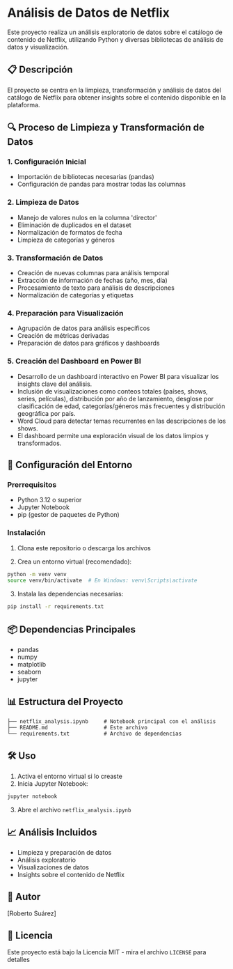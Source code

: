 # Análisis de Datos de Netflix

Este proyecto realiza un análisis exploratorio de datos sobre el catálogo de contenido de Netflix, utilizando Python y diversas bibliotecas de análisis de datos y visualización.

## 📋 Descripción

El proyecto se centra en la limpieza, transformación y análisis de datos del catálogo de Netflix para obtener insights sobre el contenido disponible en la plataforma.

## 🔍 Proceso de Limpieza y Transformación de Datos

### 1. Configuración Inicial
- Importación de bibliotecas necesarias (pandas)
- Configuración de pandas para mostrar todas las columnas

### 2. Limpieza de Datos
- Manejo de valores nulos en la columna 'director'
- Eliminación de duplicados en el dataset
- Normalización de formatos de fecha
- Limpieza de categorías y géneros

### 3. Transformación de Datos
- Creación de nuevas columnas para análisis temporal
- Extracción de información de fechas (año, mes, día)
- Procesamiento de texto para análisis de descripciones
- Normalización de categorías y etiquetas

### 4. Preparación para Visualización
- Agrupación de datos para análisis específicos
- Creación de métricas derivadas
- Preparación de datos para gráficos y dashboards

### 5. Creación del Dashboard en Power BI
- Desarrollo de un dashboard interactivo en Power BI para visualizar los insights clave del análisis.
- Inclusión de visualizaciones como conteos totales (países, shows, series, películas), distribución por año de lanzamiento, desglose por clasificación de edad, categorías/géneros más frecuentes y distribución geográfica por país.
- Word Cloud para detectar temas recurrentes en las descripciones de los shows.
- El dashboard permite una exploración visual de los datos limpios y transformados.

## 🚀 Configuración del Entorno

### Prerrequisitos

- Python 3.12 o superior
- Jupyter Notebook
- pip (gestor de paquetes de Python)

### Instalación

1. Clona este repositorio o descarga los archivos

2. Crea un entorno virtual (recomendado):
```bash
python -m venv venv
source venv/bin/activate  # En Windows: venv\Scripts\activate
```

3. Instala las dependencias necesarias:
```bash
pip install -r requirements.txt
```

## 📦 Dependencias Principales

- pandas
- numpy
- matplotlib
- seaborn
- jupyter

## 📊 Estructura del Proyecto

```
├── netflix_analysis.ipynb     # Notebook principal con el análisis
├── README.md                  # Este archivo
└── requirements.txt           # Archivo de dependencias
```

## 🛠️ Uso

1. Activa el entorno virtual si lo creaste
2. Inicia Jupyter Notebook:
```bash
jupyter notebook
```
3. Abre el archivo `netflix_analysis.ipynb`

## 📈 Análisis Incluidos

- Limpieza y preparación de datos
- Análisis exploratorio
- Visualizaciones de datos
- Insights sobre el contenido de Netflix

## 👥 Autor

[Roberto Suárez]

## 📄 Licencia

Este proyecto está bajo la Licencia MIT - mira el archivo `LICENSE` para detalles